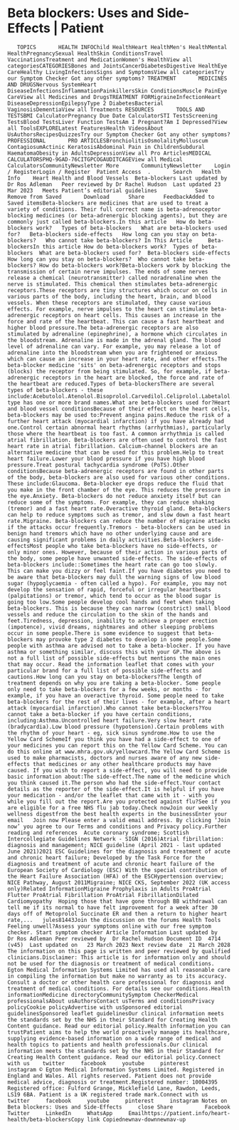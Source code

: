 # Beta blockers: Uses and Side-Effects | Patient

       TOPICS       HEALTH INFOChild HealthHeart HealthMen's HealthMental HealthPregnancySexual HealthSkin ConditionsTravel VaccinationsTreatment and MedicationWomen's HealthView all categoriesCATEGORIESBones and JointsCancerDiabetesDigestive HealthEye CareHealthy LivingInfectionsSigns and SymptomsView all categoriesTry our Symptom Checker Got any other symptoms? TREATMENT       MEDICINES AND DRUGSNervous SystemHeart DiseaseInfectionsInflammationPainkillersSkin ConditionsMuscle PainEye CareView all Medicines and DrugsTREATMENT FORMigraineInfectionHeart DiseaseDepressionEpilepsyType 2 DiabetesBacterial VaginosisDementiaView all Treatments RESOURCES       TOOLS AND TESTSBMI CalculatorPregnancy Due Date CalculatorSTI TestsScreening TestsBlood TestsLiver Function TestsAm I Pregnant?Am I Depressed?View all ToolsEXPLORELatest FeaturesHealth VideosAbout UsAuthorsRecipesQuizzesTry our Symptom Checker Got any other symptoms? PROFESSIONAL       PRO ARTICLESBronchiolitisOsmolalityMolluscum ContagiosumActinic KeratosisAbdominal Pain in ChildrenSubdural HaematomaObesity in AdultsDepressionView all Pro ArticlesMEDICAL CALCULATORSPHQ-9GAD-76CITGPCOGAUDITCAGEView all Medical CalculatorsCommunityNewsletter More       CommunityNewsletter    Login / RegisterLogin / Register  Patient Access  .       Search   Health Info    Heart Health and Blood Vessels  Beta-blockers Last updated by Dr Ros Adleman   Peer reviewed by Dr Rachel Hudson  Last updated 23 Mar 2023   Meets Patient’s editorial guidelines            Save       Remove from Saved       Download      Share      FeedbackAdded to  Saved itemsBeta-blockers are medicines that are used to treat a variety of conditions. Their full correct name is beta-adrenoceptor blocking medicines (or beta-adrenergic blocking agents), but they are commonly just called beta-blockers.In this article   How do beta-blockers work?   Types of beta-blockers   What are beta-blockers used for?   Beta-blockers side-effects   How long can you stay on beta-blockers?   Who cannot take beta-blockers? In This Article     Beta-blockersIn this article How do beta-blockers work?  Types of beta-blockers  What are beta-blockers used for?  Beta-blockers side-effects  How long can you stay on beta-blockers?  Who cannot take beta-blockers? How do beta-blockers work?Beta-blockers work by blocking the transmission of certain nerve impulses. The ends of some nerves release a chemical (neurotransmitter) called noradrenaline when the nerve is stimulated. This chemical then stimulates beta-adrenergic receptors.These receptors are tiny structures which occur on cells in various parts of the body, including the heart, brain, and blood vessels. When these receptors are stimulated, they cause various effects. For example, nerve impulses to the heart can stimulate beta-adrenergic receptors on heart cells. This causes an increase in the force and rate of the heartbeat. This can cause a fast heartbeat and higher blood pressure.The beta-adrenergic receptors are also stimulated by adrenaline (epinephrine), a hormone which circulates in the bloodstream. Adrenaline is made in the adrenal gland. The blood level of adrenaline can vary. For example, you may release a lot of adrenaline into the bloodstream when you are frightened or anxious which can cause an increase in your heart rate, and other effects.The beta-blocker medicine 'sits' on beta-adrenergic receptors and stops (blocks) the receptor from being stimulated. So, for example, if beta-adrenergic receptors in the heart are blocked, the force and rate of the heartbeat are reduced.Types of beta-blockersThere are several types of beta-blockers - these include:Acebutolol.Atenolol.Bisoprolol.Carvedilol.Celiprolol.Labetalol.Metoprolol.Nadolol.Nebivolol.Oxprenolol.Pindolol.Sotalol.Propranolol.Timolol.Each type has one or more brand names.What are beta-blockers used for?Heart and blood vessel conditionsBecause of their effect on the heart cells, beta-blockers may be used to:Prevent angina pains.Reduce the risk of a further heart attack (myocardial infarction) if you have already had one.Control certain abnormal heart rhythms (arrhythmias), particularly those where the heartbeat is too fast. A common arrhythmia is called atrial fibrillation. Beta-blockers are often used to control the fast heart rate in atrial fibrillation. Calcium-channel blockers are an alternative medicine that can be used for this problem.Help to treat heart failure.Lower your blood pressure if you have high blood pressure.Treat postural tachycardia syndrome (PoTS).Other conditionsBecause beta-adrenergic receptors are found in other parts of the body, beta-blockers are also used for various other conditions. These include:Glaucoma. Beta-blocker eye drops reduce the fluid that you make in the front chamber of the eye. This reduces the pressure in the eye.Anxiety. Beta-blockers do not reduce anxiety itself but can reduce some of the symptoms. For example, they can reduce shaking (tremor) and a fast heart rate.Overactive thyroid gland. Beta-blockers can help to reduce symptoms such as tremor, and slow down a fast heart rate.Migraine. Beta-blockers can reduce the number of migraine attacks if the attacks occur frequently.Tremors - beta-blockers can be used in benign hand tremors which have no other underlying cause and are causing significant problems in daily activities.Beta-blockers side-effectsMost people who take beta-blockers have no side-effects, or only minor ones. However, because of their action in various parts of the body, some people have unwanted side-effects. The side-effects of beta-blockers include::Sometimes the heart rate can go too slowly. This can make you dizzy or feel faint.If you have diabetes you need to be aware that beta-blockers may dull the warning signs of low blood sugar (hypoglycaemia - often called a hypo). For example, you may not develop the sensation of rapid, forceful or irregular heartbeats (palpitations) or tremor, which tend to occur as the blood sugar is going too low.Some people develop cool hands and feet when taking beta-blockers. This is because they can narrow (constrict) small blood vessels and reduce the circulation to the skin of the hands and feet.Tiredness, depression, inability to achieve a proper erection (impotence), vivid dreams, nightmares and other sleeping problems occur in some people.There is some evidence to suggest that beta-blockers may provoke type 2 diabetes to develop in some people.Some people with asthma are advised not to take a beta-blocker. If you have asthma or something similar, discuss this with your GP.The above is not a full list of possible side-effects but mentions the main ones that may occur. Read the information leaflet that comes with your particular brand for a full list of possible side-effects and cautions.How long can you stay on beta-blockers?The length of treatment depends on why you are taking a beta-blocker. Some people only need to take beta-blockers for a few weeks, or months - for example, if you have an overactive thyroid. Some people need to take beta-blockers for the rest of their lives - for example, after a heart attack (myocardial infarction).Who cannot take beta-blockers?You cannot take a beta-blocker if you have certain conditions, including:Asthma.Uncontrolled heart failure.Very slow heart rate (bradycardia).Low blood pressure (hypotension).Certain problems with the rhythm of your heart - eg, sick sinus syndrome.How to use the Yellow Card SchemeIf you think you have had a side-effect to one of your medicines you can report this on the Yellow Card Scheme. You can do this online at www.mhra.gov.uk/yellowcard.The Yellow Card Scheme is used to make pharmacists, doctors and nurses aware of any new side-effects that medicines or any other healthcare products may have caused. If you wish to report a side-effect, you will need to provide basic information about:The side-effect.The name of the medicine which you think caused it.The person who had the side-effect.Your contact details as the reporter of the side-effect.It is helpful if you have your medication - and/or the leaflet that came with it - with you while you fill out the report.Are you protected against flu?See if you are eligible for a free NHS flu jab today.Check nowJoin our weekly wellness digestfrom the best health experts in the businessEnter your email   Join now Please enter a valid email address. By clicking ‘Join now’ you agree to our Terms and conditions and Privacy policy.Further reading and references  Acute coronary syndrome; Scottish Intercollegiate Guidelines Network - SIGN (2016)Atrial fibrillation: diagnosis and management; NICE guideline (April 2021 - last updated June 2021)2021 ESC Guidelines for the diagnosis and treatment of acute and chronic heart failure; Developed by the Task Force for the diagnosis and treatment of acute and chronic heart failure of the European Society of Cardiology (ESC) With the special contribution of the Heart Failure Association (HFA) of the ESCHypertension overview; NICE Pathway, August 2011Migraine; NICE CKS, September 2022 (UK access only)Related InformationMigraine Prophylaxis in Adults ProAtrial Flutter ProAtrial Fibrillation ProAtrial FibrillationDilated Cardiomyopathy  Hoping those that have gone through BB withdrawal can tell me if its normal to have felt improvement for a week after 30 days off of Metoprolol Succinate ER and then a return to higher heart rate,...   jules81443Join the discussion on the forums Health Tools Feeling unwell?Assess your symptoms online with our free symptom checker. Start symptom checker Article Information Last updated by   Dr Ros Adleman Peer reviewed by  Dr Rachel Hudson Document ID  4714 (v45)  Last updated on   23 March 2023 Next review date  21 March 2028 The information on this page is written and peer reviewed by qualified clinicians.Disclaimer: This article is for information only and should not be used for the diagnosis or treatment of medical conditions. Egton Medical Information Systems Limited has used all reasonable care in compiling the information but make no warranty as to its accuracy. Consult a doctor or other health care professional for diagnosis and treatment of medical conditions. For details see our conditions.Health informationMedicine directoryCommunitySymptom CheckerMedical professionalsAbout usAuthorsContact usTerms and conditionsPrivacy policyCookie policyAdvertise with usSponsored editorial guidelinesSponsored leaflet guidelinesOur clinical information meets the standards set by the NHS in their Standard for Creating Health Content guidance. Read our editorial policy.Health information you can trustPatient aims to help the world proactively manage its healthcare, supplying evidence-based information on a wide range of medical and health topics to patients and health professionals.Our clinical information meets the standards set by the NHS in their Standard for Creating Health Content guidance. Read our editorial policy.Connect with us    twitter     facebook     youtube     pinterest     instagram © Egton Medical Information Systems Limited. Registered in England and Wales. All rights reserved. Patient does not provide medical advice, diagnosis or treatment.Registered number: 10004395 Registered office: Fulford Grange, Micklefield Lane, Rawdon, Leeds, LS19 6BA. Patient is a UK registered trade mark.Connect with us    twitter     facebook     youtube     pinterest     instagram Notes on Beta blockers: Uses and Side-Effects     close Share          Facebook     Twitter     LinkedIn     WhatsApp     Emailhttps://patient.info/heart-health/beta-blockersCopy link Copiednewnav-downnewnav-up


